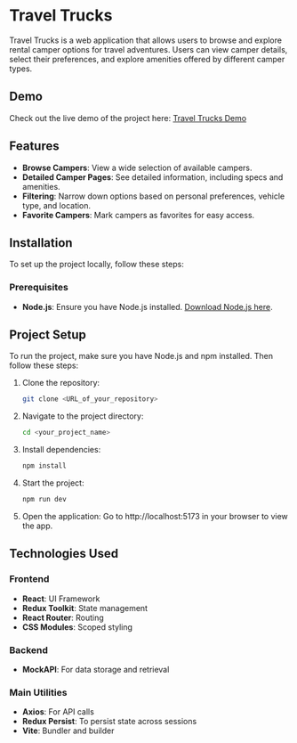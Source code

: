 # Travel Trucks

Travel Trucks is a web application that allows users to browse and explore rental camper options for travel adventures. Users can view camper details, select their preferences, and explore amenities offered by different camper types.

## Demo

Check out the live demo of the project here: [Travel Trucks Demo](https://travel-trucks-ten-zeta.vercel.app/)

## Features

- **Browse Campers**: View a wide selection of available campers.
- **Detailed Camper Pages**: See detailed information, including specs and amenities.
- **Filtering**: Narrow down options based on personal preferences, vehicle type, and location.
- **Favorite Campers**: Mark campers as favorites for easy access.

## Installation

To set up the project locally, follow these steps:

### Prerequisites

- **Node.js**: Ensure you have Node.js installed. [Download Node.js here](https://nodejs.org/).

## Project Setup

To run the project, make sure you have Node.js and npm installed. Then follow these steps:

1. Clone the repository:
    ```sh
    git clone <URL_of_your_repository>
    ```

2. Navigate to the project directory:
    ```sh
    cd <your_project_name>
    ```

3. Install dependencies:
    ```sh
    npm install
    ```

4. Start the project:
    ```sh
    npm run dev
    ```
   
5. Open the application:
   Go to http://localhost:5173 in your browser to view the app.

## Technologies Used

### Frontend
- **React**: UI Framework
- **Redux Toolkit**: State management
- **React Router**: Routing
- **CSS Modules**: Scoped styling

### Backend
- **MockAPI**: For data storage and retrieval

### Main Utilities
- **Axios**: For API calls
- **Redux Persist**: To persist state across sessions
- **Vite**: Bundler and builder